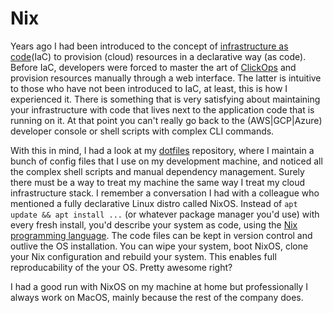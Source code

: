 # Nix

Years ago I had been introduced to the concept of [infrastructure as code](https://en.wikipedia.org/wiki/Infrastructure_as_code)(IaC) to provision (cloud) resources in a declarative way (as code). Before IaC, developers were forced to master the art of [ClickOps](https://dev.to/terraformmonkey/what-is-clickops-27f9) and provision resources manually through a web interface. The latter is intuitive to those who have not been introduced to IaC, at least, this is how I experienced it. There is something that is very satisfying about maintaining your infrastructure with code that lives next to the application code that is running on it. At that point you can't really go back to the (AWS|GCP|Azure) developer console or shell scripts with complex CLI commands.

With this in mind, I had a look at my [dotfiles](https://github.com/danielsteman/.dotfiles) repository, where I maintain a bunch of config files that I use on my development machine, and noticed all the complex shell scripts and manual dependency management. Surely there must be a way to treat my machine the same way I treat my cloud infrastructure stack. I remember a conversation I had with a colleague who mentioned a fully declarative Linux distro called NixOS. Instead of `apt update && apt install ...` (or whatever package manager you'd use) with every fresh install, you'd describe your system as code, using the [Nix programming language](https://nix.dev/tutorials/nix-language.html). The code files can be kept in version control and outlive the OS installation. You can wipe your system, boot NixOS, clone your Nix configuration and rebuild your system. This enables full reproducability of the your OS. Pretty awesome right? 

I had a good run with NixOS on my machine at home but professionally I always work on MacOS, mainly because the rest of the company does. 
